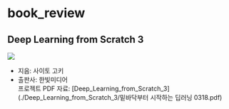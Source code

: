 # book_review
## Deep Learning from Scratch 3
![](https://www.hanbit.co.kr/data/books/B8475831198_l.jpg)
- 지음: 사이토 고키
- 출판사: 한빛미디어   
프로젝트 PDF 자료: [Deep_Learning_from_Scratch_3](./Deep_Learning_from_Scratch_3/밑바닥부터 시작하는 딥러닝 0318.pdf)
